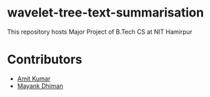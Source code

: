 # wavelet-tree-text-summarisation
This repository hosts Major Project of B.Tech CS at NIT Hamirpur


# Contributors
- [Amit Kumar](https://github.com/amit-kumar56)
- [Mayank Dhiman](https://github.com/mayankDhiman)
